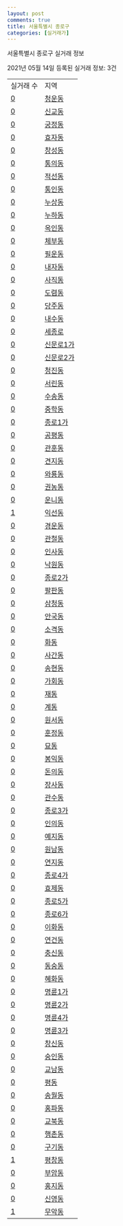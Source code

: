 ```yaml
---
layout: post
comments: true
title: 서울특별시 종로구
categories: [실거래가]
---
```


서울특별시 종로구 실거래 정보

2021년 05월 14일 등록된 실거래 정보: 3건


<table>
  <tr>
    <td>실거래 수</td>
    <td>지역</td>
  </tr>

  
  <tr>
    <td><a href="1111010100.html">0</a></td>
    <td><a href="1111010100.html">청운동</a></td>
  </tr>
    

  <tr>
    <td><a href="1111010200.html">0</a></td>
    <td><a href="1111010200.html">신교동</a></td>
  </tr>
    

  <tr>
    <td><a href="1111010300.html">0</a></td>
    <td><a href="1111010300.html">궁정동</a></td>
  </tr>
    

  <tr>
    <td><a href="1111010400.html">0</a></td>
    <td><a href="1111010400.html">효자동</a></td>
  </tr>
    

  <tr>
    <td><a href="1111010500.html">0</a></td>
    <td><a href="1111010500.html">창성동</a></td>
  </tr>
    

  <tr>
    <td><a href="1111010600.html">0</a></td>
    <td><a href="1111010600.html">통의동</a></td>
  </tr>
    

  <tr>
    <td><a href="1111010700.html">0</a></td>
    <td><a href="1111010700.html">적선동</a></td>
  </tr>
    

  <tr>
    <td><a href="1111010800.html">0</a></td>
    <td><a href="1111010800.html">통인동</a></td>
  </tr>
    

  <tr>
    <td><a href="1111010900.html">0</a></td>
    <td><a href="1111010900.html">누상동</a></td>
  </tr>
    

  <tr>
    <td><a href="1111011000.html">0</a></td>
    <td><a href="1111011000.html">누하동</a></td>
  </tr>
    

  <tr>
    <td><a href="1111011100.html">0</a></td>
    <td><a href="1111011100.html">옥인동</a></td>
  </tr>
    

  <tr>
    <td><a href="1111011200.html">0</a></td>
    <td><a href="1111011200.html">체부동</a></td>
  </tr>
    

  <tr>
    <td><a href="1111011300.html">0</a></td>
    <td><a href="1111011300.html">필운동</a></td>
  </tr>
    

  <tr>
    <td><a href="1111011400.html">0</a></td>
    <td><a href="1111011400.html">내자동</a></td>
  </tr>
    

  <tr>
    <td><a href="1111011500.html">0</a></td>
    <td><a href="1111011500.html">사직동</a></td>
  </tr>
    

  <tr>
    <td><a href="1111011600.html">0</a></td>
    <td><a href="1111011600.html">도렴동</a></td>
  </tr>
    

  <tr>
    <td><a href="1111011700.html">0</a></td>
    <td><a href="1111011700.html">당주동</a></td>
  </tr>
    

  <tr>
    <td><a href="1111011800.html">0</a></td>
    <td><a href="1111011800.html">내수동</a></td>
  </tr>
    

  <tr>
    <td><a href="1111011900.html">0</a></td>
    <td><a href="1111011900.html">세종로</a></td>
  </tr>
    

  <tr>
    <td><a href="1111012000.html">0</a></td>
    <td><a href="1111012000.html">신문로1가</a></td>
  </tr>
    

  <tr>
    <td><a href="1111012100.html">0</a></td>
    <td><a href="1111012100.html">신문로2가</a></td>
  </tr>
    

  <tr>
    <td><a href="1111012200.html">0</a></td>
    <td><a href="1111012200.html">청진동</a></td>
  </tr>
    

  <tr>
    <td><a href="1111012300.html">0</a></td>
    <td><a href="1111012300.html">서린동</a></td>
  </tr>
    

  <tr>
    <td><a href="1111012400.html">0</a></td>
    <td><a href="1111012400.html">수송동</a></td>
  </tr>
    

  <tr>
    <td><a href="1111012500.html">0</a></td>
    <td><a href="1111012500.html">중학동</a></td>
  </tr>
    

  <tr>
    <td><a href="1111012600.html">0</a></td>
    <td><a href="1111012600.html">종로1가</a></td>
  </tr>
    

  <tr>
    <td><a href="1111012700.html">0</a></td>
    <td><a href="1111012700.html">공평동</a></td>
  </tr>
    

  <tr>
    <td><a href="1111012800.html">0</a></td>
    <td><a href="1111012800.html">관훈동</a></td>
  </tr>
    

  <tr>
    <td><a href="1111012900.html">0</a></td>
    <td><a href="1111012900.html">견지동</a></td>
  </tr>
    

  <tr>
    <td><a href="1111013000.html">0</a></td>
    <td><a href="1111013000.html">와룡동</a></td>
  </tr>
    

  <tr>
    <td><a href="1111013100.html">0</a></td>
    <td><a href="1111013100.html">권농동</a></td>
  </tr>
    

  <tr>
    <td><a href="1111013200.html">0</a></td>
    <td><a href="1111013200.html">운니동</a></td>
  </tr>
    

  <tr>
    <td><a href="1111013300.html">1</a></td>
    <td><a href="1111013300.html">익선동</a></td>
  </tr>
    

  <tr>
    <td><a href="1111013400.html">0</a></td>
    <td><a href="1111013400.html">경운동</a></td>
  </tr>
    

  <tr>
    <td><a href="1111013500.html">0</a></td>
    <td><a href="1111013500.html">관철동</a></td>
  </tr>
    

  <tr>
    <td><a href="1111013600.html">0</a></td>
    <td><a href="1111013600.html">인사동</a></td>
  </tr>
    

  <tr>
    <td><a href="1111013700.html">0</a></td>
    <td><a href="1111013700.html">낙원동</a></td>
  </tr>
    

  <tr>
    <td><a href="1111013800.html">0</a></td>
    <td><a href="1111013800.html">종로2가</a></td>
  </tr>
    

  <tr>
    <td><a href="1111013900.html">0</a></td>
    <td><a href="1111013900.html">팔판동</a></td>
  </tr>
    

  <tr>
    <td><a href="1111014000.html">0</a></td>
    <td><a href="1111014000.html">삼청동</a></td>
  </tr>
    

  <tr>
    <td><a href="1111014100.html">0</a></td>
    <td><a href="1111014100.html">안국동</a></td>
  </tr>
    

  <tr>
    <td><a href="1111014200.html">0</a></td>
    <td><a href="1111014200.html">소격동</a></td>
  </tr>
    

  <tr>
    <td><a href="1111014300.html">0</a></td>
    <td><a href="1111014300.html">화동</a></td>
  </tr>
    

  <tr>
    <td><a href="1111014400.html">0</a></td>
    <td><a href="1111014400.html">사간동</a></td>
  </tr>
    

  <tr>
    <td><a href="1111014500.html">0</a></td>
    <td><a href="1111014500.html">송현동</a></td>
  </tr>
    

  <tr>
    <td><a href="1111014600.html">0</a></td>
    <td><a href="1111014600.html">가회동</a></td>
  </tr>
    

  <tr>
    <td><a href="1111014700.html">0</a></td>
    <td><a href="1111014700.html">재동</a></td>
  </tr>
    

  <tr>
    <td><a href="1111014800.html">0</a></td>
    <td><a href="1111014800.html">계동</a></td>
  </tr>
    

  <tr>
    <td><a href="1111014900.html">0</a></td>
    <td><a href="1111014900.html">원서동</a></td>
  </tr>
    

  <tr>
    <td><a href="1111015000.html">0</a></td>
    <td><a href="1111015000.html">훈정동</a></td>
  </tr>
    

  <tr>
    <td><a href="1111015100.html">0</a></td>
    <td><a href="1111015100.html">묘동</a></td>
  </tr>
    

  <tr>
    <td><a href="1111015200.html">0</a></td>
    <td><a href="1111015200.html">봉익동</a></td>
  </tr>
    

  <tr>
    <td><a href="1111015300.html">0</a></td>
    <td><a href="1111015300.html">돈의동</a></td>
  </tr>
    

  <tr>
    <td><a href="1111015400.html">0</a></td>
    <td><a href="1111015400.html">장사동</a></td>
  </tr>
    

  <tr>
    <td><a href="1111015500.html">0</a></td>
    <td><a href="1111015500.html">관수동</a></td>
  </tr>
    

  <tr>
    <td><a href="1111015600.html">0</a></td>
    <td><a href="1111015600.html">종로3가</a></td>
  </tr>
    

  <tr>
    <td><a href="1111015700.html">0</a></td>
    <td><a href="1111015700.html">인의동</a></td>
  </tr>
    

  <tr>
    <td><a href="1111015800.html">0</a></td>
    <td><a href="1111015800.html">예지동</a></td>
  </tr>
    

  <tr>
    <td><a href="1111015900.html">0</a></td>
    <td><a href="1111015900.html">원남동</a></td>
  </tr>
    

  <tr>
    <td><a href="1111016000.html">0</a></td>
    <td><a href="1111016000.html">연지동</a></td>
  </tr>
    

  <tr>
    <td><a href="1111016100.html">0</a></td>
    <td><a href="1111016100.html">종로4가</a></td>
  </tr>
    

  <tr>
    <td><a href="1111016200.html">0</a></td>
    <td><a href="1111016200.html">효제동</a></td>
  </tr>
    

  <tr>
    <td><a href="1111016300.html">0</a></td>
    <td><a href="1111016300.html">종로5가</a></td>
  </tr>
    

  <tr>
    <td><a href="1111016400.html">0</a></td>
    <td><a href="1111016400.html">종로6가</a></td>
  </tr>
    

  <tr>
    <td><a href="1111016500.html">0</a></td>
    <td><a href="1111016500.html">이화동</a></td>
  </tr>
    

  <tr>
    <td><a href="1111016600.html">0</a></td>
    <td><a href="1111016600.html">연건동</a></td>
  </tr>
    

  <tr>
    <td><a href="1111016700.html">0</a></td>
    <td><a href="1111016700.html">충신동</a></td>
  </tr>
    

  <tr>
    <td><a href="1111016800.html">0</a></td>
    <td><a href="1111016800.html">동숭동</a></td>
  </tr>
    

  <tr>
    <td><a href="1111016900.html">0</a></td>
    <td><a href="1111016900.html">혜화동</a></td>
  </tr>
    

  <tr>
    <td><a href="1111017000.html">0</a></td>
    <td><a href="1111017000.html">명륜1가</a></td>
  </tr>
    

  <tr>
    <td><a href="1111017100.html">0</a></td>
    <td><a href="1111017100.html">명륜2가</a></td>
  </tr>
    

  <tr>
    <td><a href="1111017200.html">0</a></td>
    <td><a href="1111017200.html">명륜4가</a></td>
  </tr>
    

  <tr>
    <td><a href="1111017300.html">0</a></td>
    <td><a href="1111017300.html">명륜3가</a></td>
  </tr>
    

  <tr>
    <td><a href="1111017400.html">0</a></td>
    <td><a href="1111017400.html">창신동</a></td>
  </tr>
    

  <tr>
    <td><a href="1111017500.html">0</a></td>
    <td><a href="1111017500.html">숭인동</a></td>
  </tr>
    

  <tr>
    <td><a href="1111017600.html">0</a></td>
    <td><a href="1111017600.html">교남동</a></td>
  </tr>
    

  <tr>
    <td><a href="1111017700.html">0</a></td>
    <td><a href="1111017700.html">평동</a></td>
  </tr>
    

  <tr>
    <td><a href="1111017800.html">0</a></td>
    <td><a href="1111017800.html">송월동</a></td>
  </tr>
    

  <tr>
    <td><a href="1111017900.html">0</a></td>
    <td><a href="1111017900.html">홍파동</a></td>
  </tr>
    

  <tr>
    <td><a href="1111018000.html">0</a></td>
    <td><a href="1111018000.html">교북동</a></td>
  </tr>
    

  <tr>
    <td><a href="1111018100.html">0</a></td>
    <td><a href="1111018100.html">행촌동</a></td>
  </tr>
    

  <tr>
    <td><a href="1111018200.html">0</a></td>
    <td><a href="1111018200.html">구기동</a></td>
  </tr>
    

  <tr>
    <td><a href="1111018300.html">1</a></td>
    <td><a href="1111018300.html">평창동</a></td>
  </tr>
    

  <tr>
    <td><a href="1111018400.html">0</a></td>
    <td><a href="1111018400.html">부암동</a></td>
  </tr>
    

  <tr>
    <td><a href="1111018500.html">0</a></td>
    <td><a href="1111018500.html">홍지동</a></td>
  </tr>
    

  <tr>
    <td><a href="1111018600.html">0</a></td>
    <td><a href="1111018600.html">신영동</a></td>
  </tr>
    

  <tr>
    <td><a href="1111018700.html">1</a></td>
    <td><a href="1111018700.html">무악동</a></td>
  </tr>
    


</table>
    
